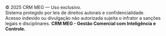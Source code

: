 © 2025 CRM MEG — Uso exclusivo.  
Sistema protegido por leis de direitos autorais e confidencialidade.  
Acesso indevido ou divulgação não autorizada sujeita o infrator a sanções legais e disciplinares.
**CRM MEG - Gestão Comercial com Inteligência e Controle.**
